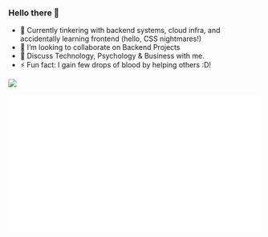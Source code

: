 ### Hello there 👋

- 🌱 Currently tinkering with backend systems, cloud infra, and accidentally learning frontend (hello, CSS nightmares!)
- 👯 I’m looking to collaborate on Backend Projects
- 💬 Discuss Technology, Psychology & Business with me.
- ⚡ Fun fact: I gain few drops of blood by helping others :D!

 ![](https://komarev.com/ghpvc/?username=uzair004)

<p align="center">
	<img width="625em" src="./github-metrics.svg" />
</p>
<br>
